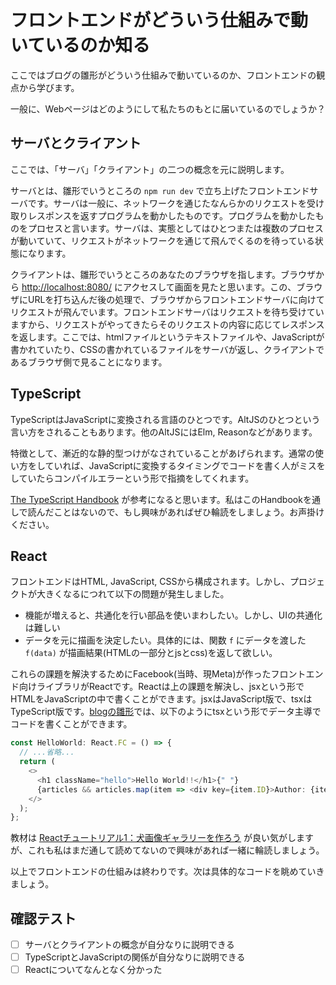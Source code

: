 # フロントエンドがどういう仕組みで動いているのか知る

ここではブログの雛形がどういう仕組みで動いているのか、フロントエンドの観点から学びます。

一般に、Webページはどのようにして私たちのもとに届いているのでしょうか？

## サーバとクライアント

ここでは、「サーバ」「クライアント」の二つの概念を元に説明します。

サーバとは、雛形でいうところの `npm run dev` で立ち上げたフロントエンドサーバです。サーバは一般に、ネットワークを通じたなんらかのリクエストを受け取りレスポンスを返すプログラムを動かしたものです。プログラムを動かしたものをプロセスと言います。サーバは、実態としてはひとつまたは複数のプロセスが動いていて、リクエストがネットワークを通じて飛んでくるのを待っている状態になります。

クライアントは、雛形でいうところのあなたのブラウザを指します。ブラウザから [http://localhost:8080/](http://localhost:8080/) にアクセスして画面を見たと思います。この、ブラウザにURLを打ち込んだ後の処理で、ブラウザからフロントエンドサーバに向けてリクエストが飛んでいます。フロントエンドサーバはリクエストを待ち受けていますから、リクエストがやってきたらそのリクエストの内容に応じてレスポンスを返します。ここでは、htmlファイルというテキストファイルや、JavaScriptが書かれていたり、CSSの書かれているファイルをサーバが返し、クライアントであるブラウザ側で見ることになります。

## TypeScript

TypeScriptはJavaScriptに変換される言語のひとつです。AltJSのひとつという言い方をされることもあります。他のAltJSにはElm, Reasonなどがあります。

特徴として、漸近的な静的型つけがなされていることがあげられます。通常の使い方をしていれば、JavaScriptに変換するタイミングでコードを書く人がミスをしていたらコンパイルエラーという形で指摘をしてくれます。

[The TypeScript Handbook](https://www.typescriptlang.org/docs/handbook/intro.html) が参考になると思います。私はこのHandbookを通しで読んだことはないので、もし興味があればぜひ輪読をしましょう。お声掛けください。

## React

フロントエンドはHTML, JavaScript, CSSから構成されます。しかし、プロジェクトが大きくなるにつれて以下の問題が発生しました。

- 機能が増えると、共通化を行い部品を使いまわしたい。しかし、UIの共通化は難しい
- データを元に描画を決定したい。具体的には、関数 `f` にデータを渡した `f(data)` が描画結果(HTMLの一部分とjsとcss)を返して欲しい。

これらの課題を解決するためにFacebook(当時、現Meta)が作ったフロントエンド向けライブラリがReactです。Reactは上の課題を解決し、jsxという形でHTMLをJavaScriptの中で書くことができます。jsxはJavaScript版で、tsxはTypeScript版です。[blogの雛形](https://github.com/hu-hicoder/blog/blob/handson/blog-public/frontend/src/HelloWorld.tsx)では、以下のようにtsxという形でデータ主導でコードを書くことができます。

```ts
const HelloWorld: React.FC = () => {
  // ...省略...
  return (
    <>
      <h1 className="hello">Hello World!!</h1>{" "}
      {articles && articles.map(item => <div key={item.ID}>Author: {item.Author} / Content: {item.Content}</div>)}
    </>
  );
};
```

教材は [Reactチュートリアル1：犬画像ギャラリーを作ろう](https://zenn.dev/likr/articles/6be53ca64f29aa035f07) が良い気がしますが、これも私はまだ通して読めてないので興味があれば一緒に輪読しましょう。

以上でフロントエンドの仕組みは終わりです。次は具体的なコードを眺めていきましょう。

## 確認テスト

- [ ] サーバとクライアントの概念が自分なりに説明できる
- [ ] TypeScriptとJavaScriptの関係が自分なりに説明できる
- [ ] Reactについてなんとなく分かった